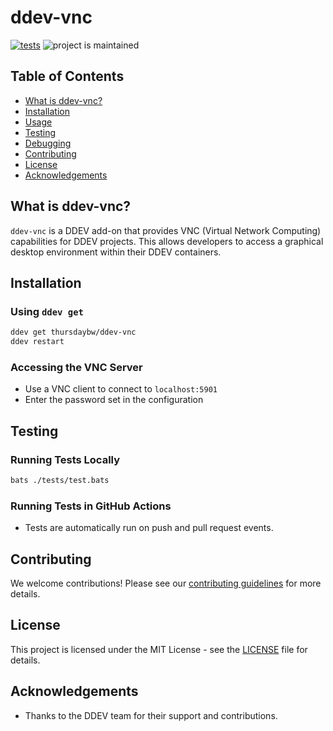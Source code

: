# ddev-vnc

[![tests](https://github.com/thursdaybw/ddev-vnc/actions/workflows/tests.yml/badge.svg)](https://github.com/thursdaybw/ddev-vnc/actions/workflows/tests.yml) ![project is maintained](https://img.shields.io/maintenance/yes/2024.svg)

## Table of Contents
- [What is ddev-vnc?](#what-is-ddev-vnc)
- [Installation](#installation)
- [Usage](#usage)
- [Testing](#testing)
- [Debugging](#debugging)
- [Contributing](#contributing)
- [License](#license)
- [Acknowledgements](#acknowledgements)

## What is ddev-vnc?
`ddev-vnc` is a DDEV add-on that provides VNC (Virtual Network Computing) capabilities for DDEV projects. This allows developers to access a graphical desktop environment within their DDEV containers.

## Installation
### Using `ddev get`
```bash
ddev get thursdaybw/ddev-vnc
ddev restart 
```

### Accessing the VNC Server
- Use a VNC client to connect to `localhost:5901`
- Enter the password set in the configuration

## Testing
### Running Tests Locally
```bash
bats ./tests/test.bats
```
### Running Tests in GitHub Actions
- Tests are automatically run on push and pull request events.

## Contributing
We welcome contributions! Please see our [contributing guidelines](CONTRIBUTING.md) for more details.

## License
This project is licensed under the MIT License - see the [LICENSE](LICENSE) file for details.

## Acknowledgements
- Thanks to the DDEV team for their support and contributions.
